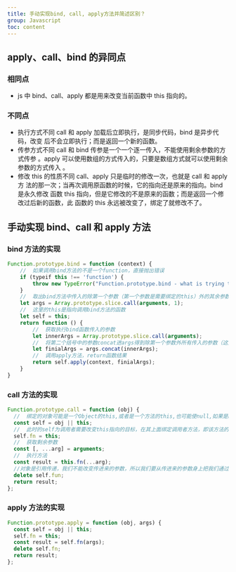 ```yaml
---
title: 手动实现bind, call, apply方法并简述区别？
group: Javascript
toc: content
---
```


## apply、call、bind 的异同点

### 相同点

- js 中 bind、call、apply 都是用来改变当前函数中 this 指向的。

### 不同点

- 执行方式不同 call 和 apply 加载后立即执行，是同步代码，bind 是异步代码，改变
  后不会立即执行；而是返回一个新的函数。
- 传参方式不同 call 和 bind 传参是一个一个逐一传入，不能使用剩余参数的方式传参
  。apply 可以使用数组的方式传入的，只要是数组方式就可以使用剩余参数的方式传入
  。
- 修改 this 的性质不同 call、apply 只是临时的修改一次，也就是 call 和 apply 方
  法的那一次；当再次调用原函数的时候，它的指向还是原来的指向。bind 是永久修改
  函数 this 指向，但是它修改的不是原来的函数；而是返回一个修改过后新的函数，此
  函数的 this 永远被改变了，绑定了就修改不了。

## 手动实现 bind、call 和 apply 方法

### bind 方法的实现

```js
Function.prototype.bind = function (context) {
    //  如果调用bind方法的不是一个function，直接抛出错误
    if (typeif this !== 'function') {
        throw new TypeError("Function.prototype.bind - what is trying to be bound is not callable");
    }
    //  取出bind方法中传入的除第一个参数（第一个参数是需要绑定的this）外的其余参数存在args数组中
    let args = Array.prototype.slice.call(arguments, 1);
    //  这里的this是指向调用bind方法的函数
    let self = this;
    return function () {
        //  获取执行bind函数传入的参数
        let innerArgs = Array.prototype.slice.call(arguments);
        //  将第二个括号中的参数concat进args得到除第一个参数外所有传入的参数（这里有两个知识点：1、因为闭包args参数的值一直存在在内存中；2、偏函数（和函数柯里化相似但有点不同））
        let finialArgs = args.concat(innerArgs);
        //  调用apply方法，return函数结果
        return self.apply(context, finialArgs);
    }
}
```

### call 方法的实现

```js
Function.prototype.call = function (obj) {
  //  绑定的对象可能是一个Object的this,或者是一个方法的this,也可能使null,如果是null，那么就绑定调用者本身
  const self = obj || this;
  //  此时的self为调用者需要改变this指向的目标，在其上面绑定调用者方法，即该方法的this也跟着改变了
  self.fn = this;
  //  获取剩余参数
  const [, ...arg] = arguments;
  //  执行方法
  const result = this.fn(...arg);
  //对象是引用传递，我们不能改变传进来的参数，所以我们要从传进来的参数身上把我们通过this绑定的方法删除掉。
  delete self.fun;
  return result;
};
```

### apply 方法的实现

```js
Function.prototype.apply = function (obj, args) {
  const self = obj || this;
  self.fn = this;
  const result = self.fn(args);
  delete self.fn;
  return result;
};
```
